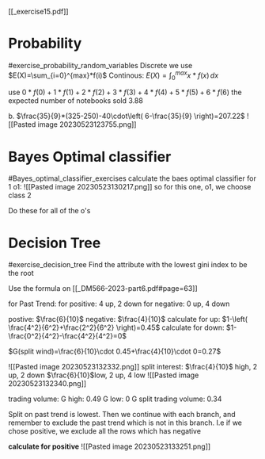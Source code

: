 [[_exercise15.pdf]]

# Probability
#exercise_probability_random_variables 
Discrete we use $E(X)=\sum_{i=0}^{max}*f(i)$
Continous: $E(X)=\int _{0}^{max} x *f(x) \, dx$

use $0*f(0)+1*f(1)+2*f(2)+3*f(3)+4*f(4)+5*f(5)+6*f(6)$
the expected number of notebooks sold 3.88

b.
$\frac{35}{9}*(325-250)-40\cdot\left( 6-\frac{35}{9} \right)=207.22$
![[Pasted image 20230523123755.png]]


# Bayes Optimal classifier
#Bayes_optimal_classifier_exercises 
calculate the baes optimal classifier for 1 
o1:
![[Pasted image 20230523130217.png]]
so for this one, o1, we choose class 2

Do these for all of the o's


# Decision Tree
#exercise_decision_tree 
Find the attribute with the lowest gini index to be the root

Use the formula on
[[_DM566-2023-part6.pdf#page=63]]

for Past Trend:
for positive: 4 up, 2 down
for negative: 0 up, 4 down

postive: $\frac{6}{10}$
negative: $\frac{4}{10}$
calculate for up: $1-\left( \frac{4^2}{6^2}+\frac{2^2}{6^2} \right)=0.45$
calculate for down: $1-\frac{0^2}{4^2}-\frac{4^2}{4^2}=0$

$G(split wind)=\frac{6}{10}\cdot 0.45+\frac{4}{10}\cdot 0=0.27$

![[Pasted image 20230523132332.png]]
split interest:
$\frac{4}{10}$ high, 2 up, 2 down
$\frac{6}{10}$low, 2 up, 4 low 
![[Pasted image 20230523132340.png]]

trading volume:
G high: 0.49
G low: 0
G split trading volume: 0.34

Split on past trend is lowest. Then we continue with each branch, and remember to exclude the past trend which is not in this branch. I.e if we chose positive, we exclude all the rows which has negative

**calculate for positive**
![[Pasted image 20230523133251.png]]
